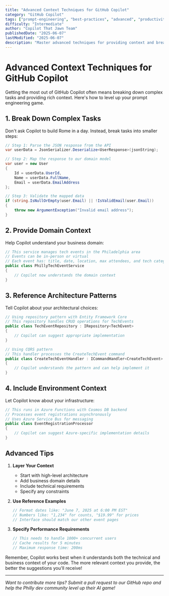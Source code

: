 ```yaml
---
title: "Advanced Context Techniques for GitHub Copilot"
category: "GitHub Copilot"
tags: ["prompt-engineering", "best-practices", "advanced", "productivity"]
difficulty: "Intermediate"
author: "Copilot That Jawn Team"
publishedDate: "2025-06-07"
lastModified: "2025-06-07"
description: "Master advanced techniques for providing context and breaking down complex tasks for GitHub Copilot"
---
```


# Advanced Context Techniques for GitHub Copilot

Getting the most out of GitHub Copilot often means breaking down complex tasks and providing rich context. Here's how to level up your prompt engineering game.

## 1. Break Down Complex Tasks

Don't ask Copilot to build Rome in a day. Instead, break tasks into smaller steps:

```csharp
// Step 1: Parse the JSON response from the API
var userData = JsonSerializer.Deserialize<UserResponse>(jsonString);

// Step 2: Map the response to our domain model
var user = new User
{
    Id = userData.UserId,
    Name = userData.FullName,
    Email = userData.EmailAddress
};

// Step 3: Validate the mapped data
if (string.IsNullOrEmpty(user.Email) || !IsValidEmail(user.Email))
{
    throw new ArgumentException("Invalid email address");
}
```

## 2. Provide Domain Context

Help Copilot understand your business domain:

```csharp
// This service manages tech events in the Philadelphia area
// Events can be in-person or virtual
// Each event has: title, date, location, max attendees, and tech categories
public class PhillyTechEventService
{
    // Copilot now understands the domain context
}
```

## 3. Reference Architecture Patterns

Tell Copilot about your architectural choices:

```csharp
// Using repository pattern with Entity Framework Core
// This repository handles CRUD operations for TechEvents
public class TechEventRepository : IRepository<TechEvent>
{
    // Copilot can suggest appropriate implementation
}

// Using CQRS pattern
// This handler processes the CreateTechEvent command
public class CreateTechEventHandler : ICommandHandler<CreateTechEvent>
{
    // Copilot understands the pattern and can help implement it
}
```

## 4. Include Environment Context

Let Copilot know about your infrastructure:

```csharp
// This runs in Azure Functions with Cosmos DB backend
// Processes event registrations asynchronously
// Uses Azure Service Bus for messaging
public class EventRegistrationProcessor
{
    // Copilot can suggest Azure-specific implementation details
}
```

## Advanced Tips

1. **Layer Your Context**
   - Start with high-level architecture
   - Add business domain details
   - Include technical requirements
   - Specify any constraints

2. **Use Reference Examples**
   ```csharp
   // Format dates like: "June 7, 2025 at 6:00 PM EST"
   // Numbers like: "1,234" for counts, "$19.99" for prices
   // Interface should match our other event pages
   ```

3. **Specify Performance Requirements**
   ```csharp
   // This needs to handle 1000+ concurrent users
   // Cache results for 5 minutes
   // Maximum response time: 200ms
   ```

Remember, Copilot works best when it understands both the technical and business context of your code. The more relevant context you provide, the better the suggestions you'll receive!

---

*Want to contribute more tips? Submit a pull request to our GitHub repo and help the Philly dev community level up their AI game!*
